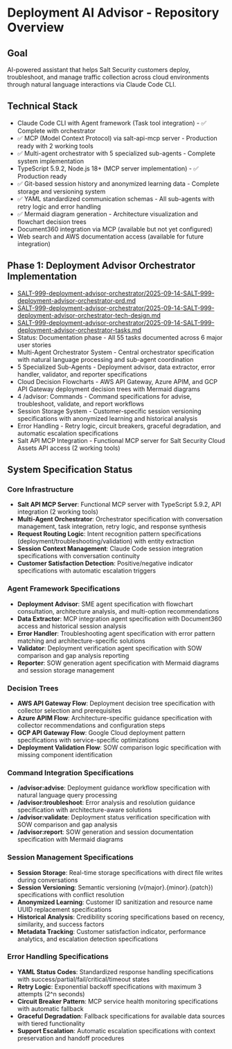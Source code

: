 # Deployment AI Advisor - Repository Overview

## Goal
AI-powered assistant that helps Salt Security customers deploy, troubleshoot, and manage traffic collection across cloud environments through natural language interactions via Claude Code CLI.

## Technical Stack
- Claude Code CLI with Agent framework (Task tool integration) - ✅ Complete with orchestrator
- ✅ MCP (Model Context Protocol) via salt-api-mcp server - Production ready with 2 working tools
- ✅ Multi-agent orchestrator with 5 specialized sub-agents - Complete system implementation
- TypeScript 5.9.2, Node.js 18+ (MCP server implementation) - ✅ Production ready
- ✅ Git-based session history and anonymized learning data - Complete storage and versioning system
- ✅ YAML standardized communication schemas - All sub-agents with retry logic and error handling
- ✅ Mermaid diagram generation - Architecture visualization and flowchart decision trees
- Document360 integration via MCP (available but not yet configured)
- Web search and AWS documentation access (available for future integration)

## Phase 1: Deployment Advisor Orchestrator Implementation
- [SALT-999-deployment-advisor-orchestrator/2025-09-14-SALT-999-deployment-advisor-orchestrator-prd.md](SALT-999-deployment-advisor-orchestrator/2025-09-14-SALT-999-deployment-advisor-orchestrator-prd.md)
- [SALT-999-deployment-advisor-orchestrator/2025-09-14-SALT-999-deployment-advisor-orchestrator-tech-design.md](SALT-999-deployment-advisor-orchestrator/2025-09-14-SALT-999-deployment-advisor-orchestrator-tech-design.md)
- [SALT-999-deployment-advisor-orchestrator/2025-09-14-SALT-999-deployment-advisor-orchestrator-tasks.md](SALT-999-deployment-advisor-orchestrator/2025-09-14-SALT-999-deployment-advisor-orchestrator-tasks.md)
- Status: Documentation phase - All 55 tasks documented across 6 major user stories
- Multi-Agent Orchestrator System - Central orchestrator specification with natural language processing and sub-agent coordination
- 5 Specialized Sub-Agents - Deployment advisor, data extractor, error handler, validator, and reporter specifications
- Cloud Decision Flowcharts - AWS API Gateway, Azure APIM, and GCP API Gateway deployment decision trees with Mermaid diagrams
- 4 /advisor: Commands - Command specifications for advise, troubleshoot, validate, and report workflows
- Session Storage System - Customer-specific session versioning specifications with anonymized learning and historical analysis
- Error Handling - Retry logic, circuit breakers, graceful degradation, and automatic escalation specifications
- Salt API MCP Integration - Functional MCP server for Salt Security Cloud Assets API access (2 working tools)

## System Specification Status

### Core Infrastructure
- **Salt API MCP Server**: Functional MCP server with TypeScript 5.9.2, API integration (2 working tools)
- **Multi-Agent Orchestrator**: Orchestrator specification with conversation management, task integration, retry logic, and response synthesis
- **Request Routing Logic**: Intent recognition pattern specifications (deployment/troubleshooting/validation) with entity extraction
- **Session Context Management**: Claude Code session integration specifications with conversation continuity
- **Customer Satisfaction Detection**: Positive/negative indicator specifications with automatic escalation triggers

### Agent Framework Specifications
- **Deployment Advisor**: SME agent specification with flowchart consultation, architecture analysis, and multi-option recommendations
- **Data Extractor**: MCP integration agent specification with Document360 access and historical session analysis
- **Error Handler**: Troubleshooting agent specification with error pattern matching and architecture-specific solutions
- **Validator**: Deployment verification agent specification with SOW comparison and gap analysis reporting
- **Reporter**: SOW generation agent specification with Mermaid diagrams and session storage management

### Decision Trees
- **AWS API Gateway Flow**: Deployment decision tree specification with collector selection and prerequisites
- **Azure APIM Flow**: Architecture-specific guidance specification with collector recommendations and configuration steps
- **GCP API Gateway Flow**: Google Cloud deployment pattern specifications with service-specific optimizations
- **Deployment Validation Flow**: SOW comparison logic specification with missing component identification

### Command Integration Specifications
- **/advisor:advise**: Deployment guidance workflow specification with natural language query processing
- **/advisor:troubleshoot**: Error analysis and resolution guidance specification with architecture-aware solutions
- **/advisor:validate**: Deployment status verification specification with SOW comparison and gap analysis
- **/advisor:report**: SOW generation and session documentation specification with Mermaid diagrams

### Session Management Specifications
- **Session Storage**: Real-time storage specifications with direct file writes during conversations
- **Session Versioning**: Semantic versioning (v{major}.{minor}.{patch}) specifications with conflict resolution
- **Anonymized Learning**: Customer ID sanitization and resource name UUID replacement specifications
- **Historical Analysis**: Credibility scoring specifications based on recency, similarity, and success factors
- **Metadata Tracking**: Customer satisfaction indicator, performance analytics, and escalation detection specifications

### Error Handling Specifications
- **YAML Status Codes**: Standardized response handling specifications with success/partial/fail/critical/timeout states
- **Retry Logic**: Exponential backoff specifications with maximum 3 attempts (2^n seconds)
- **Circuit Breaker Pattern**: MCP service health monitoring specifications with automatic fallback
- **Graceful Degradation**: Fallback specifications for available data sources with tiered functionality
- **Support Escalation**: Automatic escalation specifications with context preservation and handoff procedures